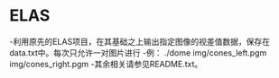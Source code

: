 # ELAS
-利用原先的ELAS项目，在其基础之上输出指定图像的视差值数据，保存在data.txt中。每次只允许一对图片进行
 -例： ./dome img/cones_left.pgm img/cones_right.pgm
 -其余相关请参见README.txt。
